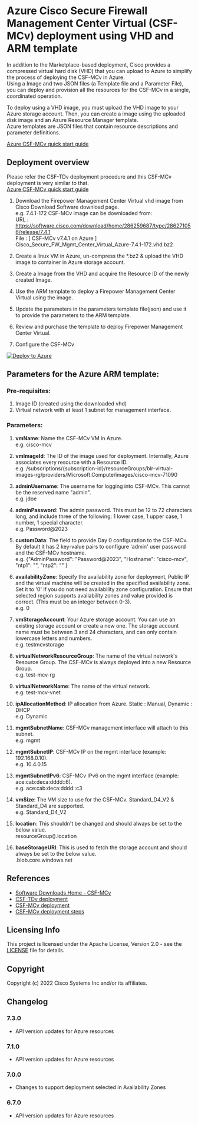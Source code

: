 # Azure Cisco Secure Firewall Management Center Virtual (CSF-MCv) deployment using VHD and ARM template

In addition to the Marketplace-based deployment, Cisco provides a compressed virtual hard disk (VHD) that you can upload to Azure to simplify the process of deploying the CSF-MCv in Azure. <br>
Using a Image and two JSON files (a Template file and a Parameter File), you can deploy and provision all the resources for the CSF-MCv in a single, coordinated operation. <br>

To deploy using a VHD image, you must upload the VHD image to your Azure storage account. Then, you can create a image using the uploaded disk image and an Azure Resource Manager template.<br>
Azure templates are JSON files that contain resource descriptions and parameter definitions.<br>

[Azure CSF-MCv quick start guide](https://www.cisco.com/c/en/us/td/docs/security/firepower/quick_start/fmcv/fpmc-virtual/fpmc-virtual-azure.html)


## Deployment overview

Please refer the CSF-TDv deployment procedure and this CSF-MCv deployment is very similar to that.<br>
[Azure CSF-MCv quick start guide](https://www.cisco.com/c/en/us/td/docs/security/firepower/quick_start/consolidated_ftdv_gsg/threat-defense-virtual-74-gsg/m-ftdv-azure-gsg.html)

1. Download the Firepower Management Center Virtual vhd image from Cisco Download Software download page. <br>
e.g. 7.4.1-172 CSF-MCv image can be downloaded from:<br>
URL  : https://software.cisco.com/download/home/286259687/type/286271056/release/7.4.1<br>
File : [ CSF-MCv v7.4.1 on Azure ]  	Cisco_Secure_FW_Mgmt_Center_Virtual_Azure-7.4.1-172.vhd.bz2<br>

2. Create a linux VM in Azure, un-compress the *.bz2 & upload the VHD image to container in Azure storage account.

3. Create a Image from the VHD and acquire the Resource ID of the newly created Image.

4. Use the ARM template to deploy a Firepower Management Center Virtual using the image.

5. Update the parameters in the parameters template file(json) and use it to provide the parameters to the ARM template.

6. Review and purchase the template to deploy Firepower Management Center Virtual.

7. Configure the CSF-MCv

[![Deploy to Azure](https://aka.ms/deploytoazurebutton)](https://portal.azure.com/#create/Microsoft.Template/uri/https%3A%2F%2Fraw.githubusercontent.com%2FCiscoDevNet%2Fcisco-ftdv%2Fmaster%2Fdeployment-templates%2Fazure%2FCiscoSecureFirewallVirtual-7.4.1%2Fcsf-mcv-ipv6-custom-image-template%csf-mcv-ipv6-custom-image-template.json)

## Parameters for the Azure ARM template:

### Pre-requisites:
1. Image ID (created using the downloaded vhd)
2. Virtual network with at least 1 subnet for management interface.

### Parameters:
1. **vmName**: Name the CSF-MCv VM in Azure.<br>
e.g. cisco-mcv

2. **vmImageId**: The ID of the image used for deployment. Internally, Azure associates every resource with a Resource ID.<br>
e.g. /subscriptions/{subscription-id}/resourceGroups/blr-virtual-images-rg/providers/Microsoft.Compute/images/cisco-mcv-71090

3. **adminUsername**: The username for logging into CSF-MCv. This cannot be the reserved name "admin".<br>
e.g. jdoe

4. **adminPassword**: The admin password. This must be 12 to 72 characters long, and include three of the following: 1 lower case, 1 upper case, 1 number, 1 special character.<br>
e.g. Password@2023

5. **customData**: The field to provide Day 0 configuration to the CSF-MCv. By default it has 2 key-value pairs to configure 'admin' user password and the CSF-MCv hostname.<br>
e.g. {"AdminPassword": "Password@2023", "Hostname": "cisco-mcv", "ntp1": "<NTPServer1>", "ntp2": "<NTPServer2>" }

6. **availabilityZone**: Specify the availability zone for deployment, Public IP and the virtual machine will be created in the specified availability zone.<br>
Set it to '0' if you do not need availability zone configuration. Ensure that selected region supports availability zones and value provided is correct.
(This must be an integer between 0-3).<br>
e.g. 0

7. **vmStorageAccount**: Your Azure storage account. You can use an existing storage account or create a new one. The storage account name must be between 3 and 24 characters, and can only contain lowercase letters and numbers.<br>
e.g. testmcvstorage

8. **virtualNetworkResourceGroup**: The name of the virtual network's Resource Group. The CSF-MCv is always deployed into a new Resource Group.<br>
e.g. test-mcv-rg

9. **virtualNetworkName**: The name of the virtual network.<br>
e.g. test-mcv-vnet

10. **ipAllocationMethod**: IP allocation from Azure. Static : Manual, Dynamic : DHCP<br>
e.g. Dynamic

11. **mgmtSubnetName**: CSF-MCv management interface will attach to this subnet.<br>
e.g. mgmt

12. **mgmtSubnetIP**: CSF-MCv IP on the mgmt interface (example: 192.168.0.10).<br>
e.g. 10.4.0.15

13. **mgmtSubnetIPv6**: CSF-MCv IPv6 on the mgmt interface (example: ace:cab:deca:dddd::6).<br>
e.g. ace:cab:deca:dddd::c3

14. **vmSize**: The VM size to use for the CSF-MCv. Standard_D4_V2 & Standard_D4 are supported. <br>
e.g. Standard_D4_V2

15. **location**: This shouldn't be changed and should always be set to the below value.<br>
resourceGroup().location

16. **baseStorageURI**: This is used to fetch the storage account and should always be set to the below value.<br>
.blob.core.windows.net

## References
* [Software Downloads Home - CSF-MCv](https://software.cisco.com/download/home/286259687/type/286271056/release/7.4.1)
* [CSF-TDv deployment](https://www.cisco.com/c/en/us/td/docs/security/firepower/quick_start/consolidated_ftdv_gsg/threat-defense-virtual-74-gsg/m-ftdv-azure-gsg.html#id_82702)
* [CSF-MCv deployment](https://www.cisco.com/c/en/us/td/docs/security/firepower/quick_start/fmcv/fpmc-virtual/fpmc-virtual-azure.html#id_106502)
* [CSF-MCv deployment steps](https://www.cisco.com/c/en/us/td/docs/security/firepower/quick_start/fmcv/fpmc-virtual/fpmc-virtual-azure.html#id_82702)

## Licensing Info
This project is licensed under the Apache License, Version 2.0 - see the [LICENSE](../../../../LICENSE) file for details.

## Copyright
Copyright (c) 2022 Cisco Systems Inc and/or its affiliates.

## Changelog
### 7.3.0
- API version updates for Azure resources

### 7.1.0
- API version updates for Azure resources

### 7.0.0
- Changes to support deployment selected in Availability Zones

### 6.7.0
- API version updates for Azure resources
